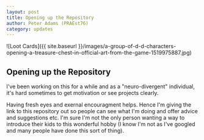 ```yaml
---
layout: post
title: Opening up the Repository
author: Peter Adams (PRAEst76)
category: updates
---
```

![Loot Cards]({{ site.baseurl }}/images/a-group-of-d-d-characters-opening-a-treasure-chest-in-official-art-from-the-game-1519975887.jpg)

## Opening up the Repository

I've been working on this for a while and as a "neuro-divergent" individual, it's hard sometimes to get motivation or see projects clearly.
<!--more-->

Having fresh eyes and exernal encouragment helps. Hence I'm giving the link to this repository out so people can see what I'm doing and offer advice and suggestions etc. I'm sure I'm not the only person wanting a way to introduce their kids to this wonderful hobby (I know I'm not as I've googled and many people have done this sort of thing).
